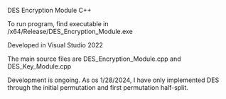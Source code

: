DES Encryption Module
C++

To run program, find executable in /x64/Release/DES_Encryption_Module.exe

Developed in Visual Studio 2022

The main source files are DES_Encryption_Module.cpp and DES_Key_Module.cpp

Development is ongoing. As os 1/28/2024, I have only implemented DES through the initial permutation and first permutation half-split.
